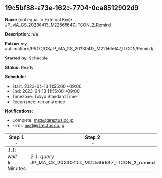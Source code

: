## 19c5bf88-a73e-162c-7704-0ca8512902d9

**Name** (not equal to External Key)**:** JP_MA_GS_20230413_M22565647_ITCON_2_Remind

**Description:** n/a

**Folder:** my automations/PROD/GS/JP_MA_GS_20230413_M22565647_ITCON/Remind/

**Started by:** Schedule

**Status:** Ready

**Schedule:**

* Start: 2023-04-13 11:55:00 +09:00
* End: 2023-04-13 11:55:00 +09:00
* Timezone: Tokyo Standard Time
* Recurrance: run only once

**Notifications:**

* Complete: msd@directus.co.jp
* Error: msd@directus.co.jp

| Step 1<br>_<small>-</small>_ | Step 2<br>_<small>-</small>_ | Step 3<br>_<small>-</small>_ |
| --- | --- | --- |
| _1.1: wait_<br>5 Minutes | _2.1: query_<br>JP_MA_GS_20230413_M22565647_ITCON_2_remind | _3.1: emailSend_<br>JP_MA_GS_20230413_M22565647_ITCON_2_remind |
